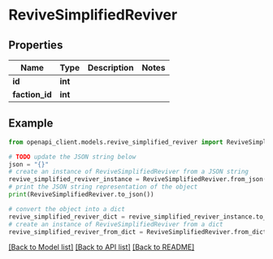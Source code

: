 # ReviveSimplifiedReviver


## Properties

Name | Type | Description | Notes
------------ | ------------- | ------------- | -------------
**id** | **int** |  | 
**faction_id** | **int** |  | 

## Example

```python
from openapi_client.models.revive_simplified_reviver import ReviveSimplifiedReviver

# TODO update the JSON string below
json = "{}"
# create an instance of ReviveSimplifiedReviver from a JSON string
revive_simplified_reviver_instance = ReviveSimplifiedReviver.from_json(json)
# print the JSON string representation of the object
print(ReviveSimplifiedReviver.to_json())

# convert the object into a dict
revive_simplified_reviver_dict = revive_simplified_reviver_instance.to_dict()
# create an instance of ReviveSimplifiedReviver from a dict
revive_simplified_reviver_from_dict = ReviveSimplifiedReviver.from_dict(revive_simplified_reviver_dict)
```
[[Back to Model list]](../README.md#documentation-for-models) [[Back to API list]](../README.md#documentation-for-api-endpoints) [[Back to README]](../README.md)


